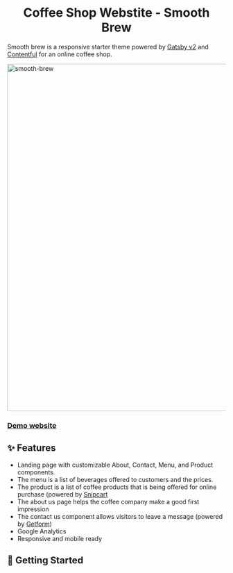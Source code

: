 
<h1 align="center">
  Coffee Shop Webstite - Smooth Brew
</h1>

Smooth brew is a responsive starter theme powered by [Gatsby v2](https://www.gatsbyjs.org) and [Contentful](https://www.contentful.com/) for an online coffee shop.

<img height="800" alt="smooth-brew" src="http://iforce.co.nz/i/my2iazzm.43w.png">

### [Demo website](https://smooth-brew.netlify.app)

## ✨ Features

- Landing page with customizable About, Contact, Menu, and Product components.
- The menu is a list of beverages offered to customers and the prices.
- The product is a list of coffee products that is being offered for online purchase (powered by [Snipcart](https://snipcart.com/)
- The about us page helps the coffee company make a good first impression
- The contact us component allows visitors to leave a message (powered by [Getform](https://getform.io/))
- Google Analytics
- Responsive and mobile ready   

## 🚀 Getting Started
